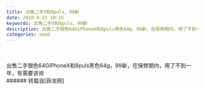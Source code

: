 ```yaml
---
title: 出售二手X和8puls，99新
date: 2018-9-23 10:15
keywords: 出售二手X和8puls，99新
description: 出售二手银色64GiPhoneX和8puls黑色64g，99新，在保修期内，用了不到一年，有需要咨询
categories: used
---
```

<td class="t_f" id="postmessage_1865542">

<br/>
<br/>
出售二手银色64GiPhoneX和8puls黑色64g，99新，在保修期内，用了不到一年，有需要咨询<br/>
</td>
###### 转载自[菲龙网]